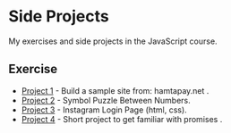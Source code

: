 # Side Projects
My exercises and side projects in the JavaScript course.

## Exercise
- [Project 1](https://github.com/amirhossein-github/master-khateri/blob/main/side-projects/sampleSite/README.md) - Build a sample site from: hamtapay.net .
- [Project 2](https://github.com/amirhossein-github/master-khateri/blob/main/side-projects/puzzle1/README.md) - Symbol Puzzle Between Numbers.
- [Project 3](https://github.com/amirhossein-github/master-khateri/blob/main/side-projects/instagram/README.md) - Instagram Login Page (html, css).
- [Project 4](https://github.com/amirhossein-github/master-khateri/blob/main/side-projects/workWithPromise/README.md) - Short project to get familiar with promises .